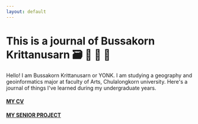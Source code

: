 ```yaml
---
layout: default
---
```


# This is a journal of Bussakorn Krittanusarn  :card_file_box: :book:  :pencil:  :e-mail:

Hello! I am Bussakorn Krittanusarn or YONK. I am studying a geography and geoinformatics major at faculty of Arts, Chulalongkorn university. Here's a journal of things I've learned during my undergraduate years.
 
#### [MY CV](https://bussakornkrit.github.io/bussajournal/CV)

#### [MY SENIOR PROJECT](https://bussakornkrit.github.io/bussajournal/snrprj)
